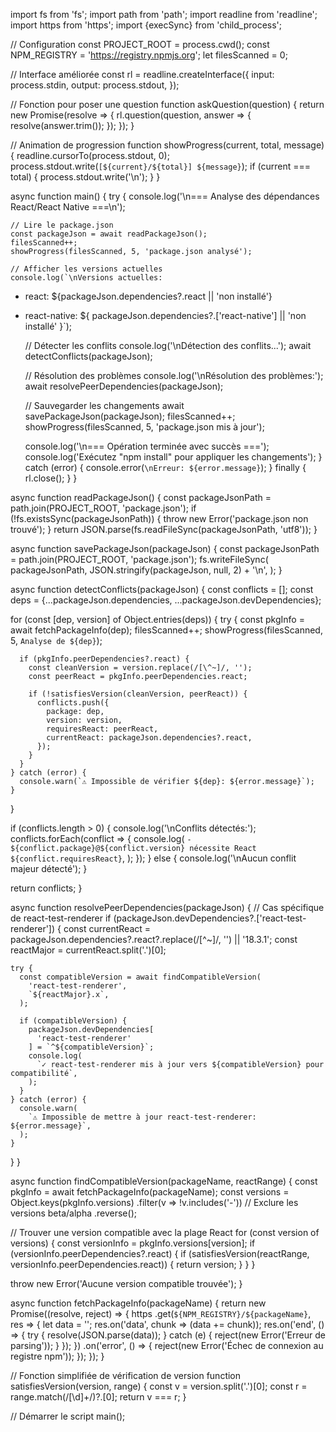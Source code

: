 import fs from 'fs';
import path from 'path';
import readline from 'readline';
import https from 'https';
import {execSync} from 'child_process';

// Configuration
const PROJECT_ROOT = process.cwd();
const NPM_REGISTRY = 'https://registry.npmjs.org';
let filesScanned = 0;

// Interface améliorée
const rl = readline.createInterface({
  input: process.stdin,
  output: process.stdout,
});

// Fonction pour poser une question
function askQuestion(question) {
  return new Promise(resolve => {
    rl.question(question, answer => {
      resolve(answer.trim());
    });
  });
}

// Animation de progression
function showProgress(current, total, message) {
  readline.cursorTo(process.stdout, 0);
  process.stdout.write(`[${current}/${total}] ${message}`);
  if (current === total) {
    process.stdout.write('\n');
  }
}

async function main() {
  try {
    console.log('\n=== Analyse des dépendances React/React Native ===\n');

    // Lire le package.json
    const packageJson = await readPackageJson();
    filesScanned++;
    showProgress(filesScanned, 5, 'package.json analysé');

    // Afficher les versions actuelles
    console.log(`\nVersions actuelles:
  - react: ${packageJson.dependencies?.react || 'non installé'}
  - react-native: ${
    packageJson.dependencies?.['react-native'] || 'non installé'
  }`);

    // Détecter les conflits
    console.log('\nDétection des conflits...');
    await detectConflicts(packageJson);

    // Résolution des problèmes
    console.log('\nRésolution des problèmes:');
    await resolvePeerDependencies(packageJson);

    // Sauvegarder les changements
    await savePackageJson(packageJson);
    filesScanned++;
    showProgress(filesScanned, 5, 'package.json mis à jour');

    console.log('\n=== Opération terminée avec succès ===');
    console.log('Exécutez "npm install" pour appliquer les changements');
  } catch (error) {
    console.error(`\nErreur: ${error.message}`);
  } finally {
    rl.close();
  }
}

async function readPackageJson() {
  const packageJsonPath = path.join(PROJECT_ROOT, 'package.json');
  if (!fs.existsSync(packageJsonPath)) {
    throw new Error('package.json non trouvé');
  }
  return JSON.parse(fs.readFileSync(packageJsonPath, 'utf8'));
}

async function savePackageJson(packageJson) {
  const packageJsonPath = path.join(PROJECT_ROOT, 'package.json');
  fs.writeFileSync(
    packageJsonPath,
    JSON.stringify(packageJson, null, 2) + '\n',
  );
}

async function detectConflicts(packageJson) {
  const conflicts = [];
  const deps = {...packageJson.dependencies, ...packageJson.devDependencies};

  for (const [dep, version] of Object.entries(deps)) {
    try {
      const pkgInfo = await fetchPackageInfo(dep);
      filesScanned++;
      showProgress(filesScanned, 5, `Analyse de ${dep}`);

      if (pkgInfo.peerDependencies?.react) {
        const cleanVersion = version.replace(/[\^~]/, '');
        const peerReact = pkgInfo.peerDependencies.react;

        if (!satisfiesVersion(cleanVersion, peerReact)) {
          conflicts.push({
            package: dep,
            version: version,
            requiresReact: peerReact,
            currentReact: packageJson.dependencies?.react,
          });
        }
      }
    } catch (error) {
      console.warn(`⚠ Impossible de vérifier ${dep}: ${error.message}`);
    }
  }

  if (conflicts.length > 0) {
    console.log('\nConflits détectés:');
    conflicts.forEach(conflict => {
      console.log(
        `- ${conflict.package}@${conflict.version} nécessite React ${conflict.requiresReact}`,
      );
    });
  } else {
    console.log('\nAucun conflit majeur détecté');
  }

  return conflicts;
}

async function resolvePeerDependencies(packageJson) {
  // Cas spécifique de react-test-renderer
  if (packageJson.devDependencies?.['react-test-renderer']) {
    const currentReact =
      packageJson.dependencies?.react?.replace(/[\^~]/, '') || '18.3.1';
    const reactMajor = currentReact.split('.')[0];

    try {
      const compatibleVersion = await findCompatibleVersion(
        'react-test-renderer',
        `${reactMajor}.x`,
      );

      if (compatibleVersion) {
        packageJson.devDependencies[
          'react-test-renderer'
        ] = `^${compatibleVersion}`;
        console.log(
          `✓ react-test-renderer mis à jour vers ${compatibleVersion} pour compatibilité`,
        );
      }
    } catch (error) {
      console.warn(
        `⚠ Impossible de mettre à jour react-test-renderer: ${error.message}`,
      );
    }
  }
}

async function findCompatibleVersion(packageName, reactRange) {
  const pkgInfo = await fetchPackageInfo(packageName);
  const versions = Object.keys(pkgInfo.versions)
    .filter(v => !v.includes('-')) // Exclure les versions beta/alpha
    .reverse();

  // Trouver une version compatible avec la plage React
  for (const version of versions) {
    const versionInfo = pkgInfo.versions[version];
    if (versionInfo.peerDependencies?.react) {
      if (satisfiesVersion(reactRange, versionInfo.peerDependencies.react)) {
        return version;
      }
    }
  }

  throw new Error('Aucune version compatible trouvée');
}

async function fetchPackageInfo(packageName) {
  return new Promise((resolve, reject) => {
    https
      .get(`${NPM_REGISTRY}/${packageName}`, res => {
        let data = '';
        res.on('data', chunk => (data += chunk));
        res.on('end', () => {
          try {
            resolve(JSON.parse(data));
          } catch (e) {
            reject(new Error('Erreur de parsing'));
          }
        });
      })
      .on('error', () => {
        reject(new Error('Échec de connexion au registre npm'));
      });
  });
}

// Fonction simplifiée de vérification de version
function satisfiesVersion(version, range) {
  const v = version.split('.')[0];
  const r = range.match(/[\d]+/)?.[0];
  return v === r;
}

// Démarrer le script
main();
